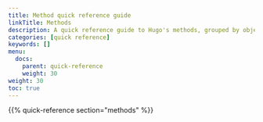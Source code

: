 ```yaml
---
title: Method quick reference guide
linkTitle: Methods
description: A quick reference guide to Hugo's methods, grouped by object.
categories: [quick reference]
keywords: []
menu:
  docs:
    parent: quick-reference
    weight: 30
weight: 30
toc: true
---
```


{{% quick-reference section="methods" %}}
